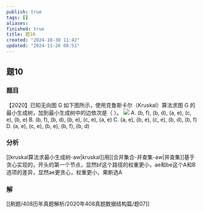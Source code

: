 ```yaml
---
publish: true
tags: []
aliases: 
finished: true
title: 题10
created: "2024-10-30 11:42"
updated: "2024-11-26 08:51"
---
```

## 题10
### 题目
【2020】已知无向图 G 如下图所示，使用克鲁斯卡尔（Kruskal）算法求图 G 的最小生成树，加到最小生成树中的边依次是（ ）。
![](https://img.hwenyi.live/202411261642002.webp)
A. (b, f), (b, d), (a, e), (c, e), (b, e)
B. (b, f), (b, d), (b, e), (c, e), (a, e)
C. (a, e), (b, e), (c, e), (b, d), (b, f)
D. (a, e), (c, e), (b, e), (b, f), (b, d)
### 分析
[[kruskal算法求最小生成树-aw|kruskal]]用[[合并集合-并查集-aw|并查集]]基于贪心实现的，开头的第一个节点，显然bf这个路径的权重更小，ae和be这个A和B选项的差异，显然ae更贪心，权重更小，果断选A
### 解
[[刷题/408历年真题解析/2020年408真题数据结构篇/题07]]